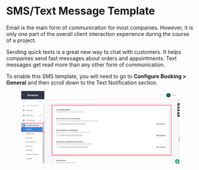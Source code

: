 # SMS/Text Message Template

Email is the main form of communication for most companies. However, it is only one part of the overall client interaction experience during the course of a project.

Sending quick texts is a great new way to chat with customers. It helps companies send fast messages about orders and appointments. Text messages get read more than any other form of communication.

To enable this SMS template, you will need to go to **Configure Booking > General** and then scroll down to the Text Notification section.

<figure><img src="../.gitbook/assets/SMS.png" alt=""><figcaption></figcaption></figure>
